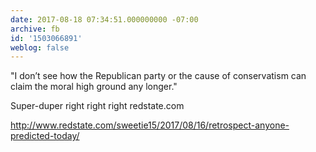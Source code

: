 ```yaml
---
date: 2017-08-18 07:34:51.000000000 -07:00
archive: fb
id: '1503066891'
weblog: false
---
```


"I don’t see how the Republican party or the cause of conservatism can claim the moral high ground any longer."

Super-duper right right right redstate.com

http://www.redstate.com/sweetie15/2017/08/16/retrospect-anyone-predicted-today/
